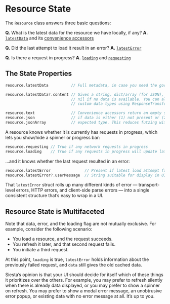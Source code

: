 # Resource State

The `Resource` class answers three basic questions:

**Q.** What is the latest data for the resource we have locally, if any?
**A.** [`latestData`](https://bustoutsolutions.github.io/siesta/api/Classes/Resource.html#/s:vC6Siesta8Resource10latestDataGSqVS_6Entity_) and its [convenience accessors](https://bustoutsolutions.github.io/siesta/api/Protocols/TypedContentAccessors.html)

**Q.** Did the last attempt to load it result in an error?
**A.** [`latestError`](https://bustoutsolutions.github.io/siesta/api/Classes/Resource.html#/s:vC6Siesta8Resource11latestErrorGSqVS_5Error_)

**Q.** Is there a request in progress?
**A.** [`loading`](https://bustoutsolutions.github.io/siesta/api/Classes/Resource.html#/s:vC6Siesta8Resource7loadingSb) and [`requesting`](https://bustoutsolutions.github.io/siesta/api/Classes/Resource.html#/s:vC6Siesta8Resource10requestingSb)

## The State Properties

```swift
resource.latestData          // Full metadata, in case you need the gory details.

resource.latestData?.content // Gives a string, dict/array (for JSON), NSData, or
                             // nil if no data is available. You can also configure
                             // custom data types using ResponseTransformer.

resource.text                // Convenience accessors return an empty string/dict/array
resource.json                // if data is either (1) not present or (2) not of the
resource.jsonArray           // expected type. This reduces futzing with optionals.
```

A resource knows whether it is currently has requests in progress, which lets you show/hide a spinner or progress bar:

```swift
resource.requesting // True if any network requests in progress
resource.loading    // True if any requests in progress will update latestData / latestError
```

…and it knows whether the last request resulted in an error:

```swift
resource.latestError               // Present if latest load attempt failed
resource.latestError?.userMessage  // String suitable for display in UI
```

That `latestError` struct rolls up many different kinds of error — transport-level errors, HTTP errors, and client-side parse errors — into a single consistent structure that’s easy to wrap in a UI.

## Resource State is Multifaceted

Note that data, error, and the loading flag are not mutually exclusive. For example, consider the following scenario:

* You load a resource, and the request succeeds.
* You refresh it later, and that second request fails.
* You initiate a third request.

At this point, `loading` is true, `latestError` holds information about the previously failed request, and `data` still gives the old cached data.

Siesta’s opinion is that your UI should decide for itself which of these things it prioritizes over the others. For example, you may prefer to refresh silently when there is already data displayed, or you may prefer to show a spinner on refresh. You may prefer to show a modal error message, an unobtrusive error popup, or existing data with no error message at all. It’s up to you.
